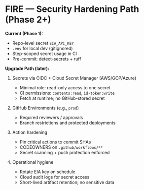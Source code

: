 # FIRE — Security Hardening Path (Phase 2+)

**Current (Phase 1):**
- Repo-level secret `EIA_API_KEY`
- `.env` for local dev (gitignored)
- Step-scoped secret usage in CI
- Pre-commit: detect-secrets + ruff

**Upgrade Path (later):**
1) Secrets via OIDC + Cloud Secret Manager (AWS/GCP/Azure)
   - Minimal role: read-only access to one secret
   - CI permissions: `contents:read`, `id-token:write`
   - Fetch at runtime; no GitHub-stored secret

2) GitHub Environments (e.g., `prod`)
   - Required reviewers / approvals
   - Branch restrictions and protected deployments

3) Action hardening
   - Pin critical actions to commit SHAs
   - CODEOWNERS on `.github/workflows/**`
   - Secret scanning + push protection enforced

4) Operational hygiene
   - Rotate EIA key on schedule
   - Cloud audit logs for secret access
   - Short-lived artifact retention; no sensitive data
